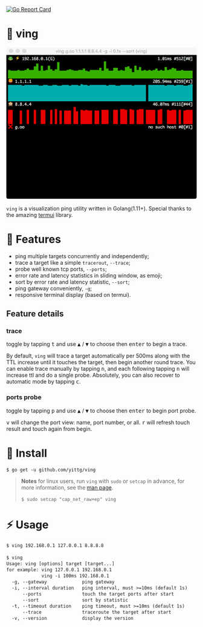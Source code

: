 [![Go Report Card](https://goreportcard.com/badge/github.com/yittg/ving)](https://goreportcard.com/report/github.com/yittg/ving)

# 🐸 ving

![](./assets/screenshot.png)

`ving` is a visualization ping utility written in Golang(1.11+).
Special thanks to the amazing [termui](https://github.com/gizak/termui) library.

# 🦁 Features

* ping multiple targets concurrently and independently;
* trace a target like a simple `tracerout`, `--trace`;
* probe well known tcp ports, `--ports`;
* error rate and latency statistics in sliding window, as emoji;
* sort by error rate and latency statistic, `--sort`;
* ping gateway conveniently, `-g`;
* responsive terminal display (based on termui).

## Feature details

### trace

toggle by tapping <kbd>t</kbd> and use <kbd>▲</kbd> / <kbd>▼</kbd> to choose then <kbd>enter</kbd> to begin a trace.

By default, `ving` will trace a target automatically per 500ms along with the TTL increase until it touches the target, then begin another round trace.
You can enable trace manually by tapping <kbd>n</kbd>, and each following tapping <kbd>n</kbd> will increase ttl and do a single probe.
Absolutely, you can also recover to automatic mode by tapping <kbd>c</kbd>.

### ports probe

toggle by tapping <kbd>p</kbd> and use <kbd>▲</kbd> / <kbd>▼</kbd> to choose then <kbd>enter</kbd> to begin port probe.

<kbd>v</kbd> will change the port view: name, port number, or all. <kbd>r</kbd> will refresh touch result and touch again from begin.

# 🙈 Install

```
$ go get -u github.com/yittg/ving
```

> __Notes__ for linux users, run `ving` with `sudo` or `setcap` in advance, 
for more information, see the [man page](http://linux.die.net/man/7/capabilities).
>
>    ```
>    $ sudo setcap "cap_net_raw+ep" ving
>    ``` 

# ⚡ Usage

```
$ ving 192.168.0.1 127.0.0.1 8.8.8.8

$ ving
Usage: ving [options] target [target...]
for example: ving 127.0.0.1 192.168.0.1
             ving -i 100ms 192.168.0.1
  -g, --gateway             ping gateway
  -i, --interval duration   ping interval, must >=10ms (default 1s)
      --ports               touch the target ports after start
      --sort                sort by statistic
  -t, --timeout duration    ping timeout, must >=10ms (default 1s)
      --trace               traceroute the target after start
  -v, --version             display the version
```


